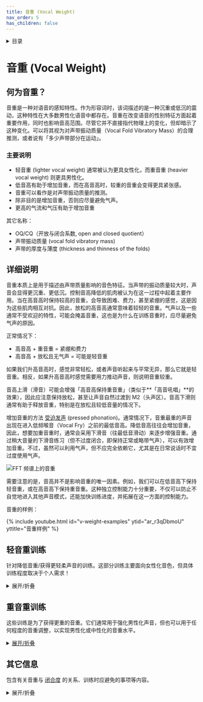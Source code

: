 ```yaml
---
title: 音重 (Vocal Weight)
nav_order: 5
has_children: false
---
```

<details closed markdown="block">
  <summary>
    目录
  </summary>
{: .text-delta }
1. TOC
{:toc}
</details>

# 音重 (Vocal Weight)
## 何为音重？
音重是一种对语音的感知特性。作为形容词时，该词描述的是一种沉重或低沉的震动，这种特性在大多数男性化语音中都存在。音重在改变语音的性别特征方面起着重要作用，同时也影响音高范围。尽管它并不直接指代物理上的变化，但却暗示了这种变化。可以将其视为对声带振动质量（Vocal Fold Vibratory Mass）的合理推测，或者说有「多少声带部分在运动」。

### 主要说明
- 轻音重 (lighter vocal weight) 通常被认为更具女性化，而重音重 (heavier vocal weight) 则更具男性化。
- 低音高有助于增加音重，而在高音高时，较重的音重会变得更具紧张感。
- 音重可以看作是对声带振动质量的推测。
- 除非目的是增加音重，否则应尽量避免气声。
- 更高的气流和气压有助于增加音重

其它名称：
- OQ/CQ（开放与闭合系数, open and closed quotient）
- 声带振动质量 (vocal fold vibratory mass)
- 声带的厚度与薄度 (thickness and thinness of the folds)


## 详细说明
音重本质上是用于描述由声带质量影响的音色特征。当声带的振动质量较大时，声音会显得更沉重、更低沉。控制音高降低的肌肉被认为在这一过程中起着主要作用。当在高音高时保持较高的音重，会导致困难、费力，甚至紧绷的感觉，这是因为这些肌肉相互对抗。因此，放松的高音高通常意味着较轻的音重。气声以及一些通常不受欢迎的特性，可能会掩盖音重，这也是为什么在训练音重时，应尽量避免气声的原因。

正常情况下：
- 高音高 + 重音重 = 紧绷和费力
- 高音高 + 放松且无气声 = 可能是轻音重

如果我们升高音高时，感觉非常轻松，或者声音听起来与平常无异，那么它就是轻音重。相反，如果升高音高时感觉需要用力推动声音，则说明音重较重。

音高上滑（滑音）可能会增强「高音高保持重音重」（类似于**「高音吼唱」**的效果），因此应注意保持放松，甚至让声音自然过渡到 M2（头声区）。音高下滑则通常有助于释放音重，特别是在放松且较低音量的情况下。

增加音重的方法 [受迫发声](../various/hyperadduction) (pressed phonation)。通常情况下，音重最重的声音出现在进入低频喉音（Vocal Fry）之前的最低音高。降低音高往往会增加音重，因此，想要加重音重时，通常会采用下滑音（往最低音滑动）来逐步增强音重。通过稍大音量的下滑音练习（但不过度闭合，即保持正常或略带气声），可以有效增加音重。不过，虽然可以利用气声，但不应完全依赖它，尤其是在日常说话时不宜过度使用气声。

![FFT 频谱上的音重](/img/weight_comparison.gif)

需要注意的是，音高并不是影响音重的唯一因素。例如，我们可以在低音高下保持轻音重，或在高音高下保持重音重。这种独立控制能力十分重要，不仅可以防止不自觉地进入其他声音模式，还能加快训练进度，并拓展在这一方面的控制能力。

音重的样例：

{% include youtube.html id="v-weight-examples" ytid="ar_r3qDbmoU" yttitle="音重样例" %}



## 轻音重训练
针对降低音重/获得更轻柔声音的训练。这部分训练主要面向女性化音色，但具体训练程度取决于个人需求！
<details closed markdown="block">
<summary markdown="block">
展开/折叠
</summary>

### [PIPM](../PIPM) / 音高自然化训练

查看 [PIPM 主页面](../PIPM) 以获取更详细的介绍和其他训练方法！

这个训练的核心思想是从你自然放松的音高开始说话，并保持施力（即有力的音色）。不要让声音变得气息化或太轻，而是要保持自然且有力。朗读一段文字，让语调存在，并延长每个短语或句子的最后一个音节，确保它保持在相同的音高。这就是你的基准音高。接下来，基准音高将稍微上升，因此每个短语结尾的音高也会略微提高。当你在这个新音高感到非常舒适时，让整个基准音高和声音再上升一点，同时仍然保持语调的自然上升。单单提升最后的音节就会改变整个声音，而整个声音的变化也会使其自然调整。你能上升到多高，取决于哪些音高对你来说已经是放松且自然的。
- 以自然放松的音高说话，不要刻意调整。
- 确保开始时声音有力，可能比平时稍微更响亮、更有重量感。
- 延长每个短语的最后一个词，并让其保持单一音高（基准音高），这样有助于保持基准音高的稳定性。
- 基准音高是你的声音在语调变化后回归的音高，它决定了整个声音的「锚点」。
- 当你感觉舒适时，让最后一个词和音高再稍微浮动向上，带动整个声音上升。
- 重复这个过程，但不要强迫音高过度上升——目标是让整个音域都自然化，而不是单纯升高音高。
- 保持耐心，如果操之过急或者过度控制，训练就不会奏效。
- 减少气流，但保持中等音量，避免声音变得过于轻柔或气息化。
- 上升音高应该是极其轻松的，甚至让人觉得过于轻松。如果感觉困难，就花更多时间让声音适应这个阶段，或者重新开始。
- 这个训练叫「音高自然化」，是因为无论在哪个音高，你的声音都会听起来自然，就像它一直处于这个音高一样，这才是你的「自然声音」。
{% include youtube.html id="v-pipmintro" ytid="FrQQQLOmfrc" yttitle="音高直觉训练法简介" %}
{% include youtube.html id="v-pipmexample" ytid="x4O7hkC2zN8" yttitle="音高自然化练习样例" %}


### 「awww」触发法
有些行为模式可以诱导较轻的音重。其中一种方法是像在对可爱的小狗说话一样（或者是说像小狼的狼嚎），说「啊喔喔~(awww)」。然后，我们可以将音高向下降至一个更舒适的说话音高。我们要确保音高足够高以保持较轻的音重（通常在 200Hz 以上），但又不至于太高以至于无法正常说话。

说「awww」 1-3 次后，我们可以用这种新的声音模式朗读一段文字，或者直接随意说话。

若在正确的音高范围内，并且是放松进行的，这个训练通常会非常有效。 与音高滑音练习不同，这个方法不容易意外保持较重的音重，因此对于那些在高音高时容易不自觉地保持重音重的人来说是很好的练习。

重要的是要想象某种可爱的东西，并「进入这个情境」，即真正发出我们所说的「啊喔喔~ (awww~)」音，否则训练不会有效果。

{% include youtube.html id="v-awww" ytid="F6Kbi6M5vec" yttitle="轻音重的 awww 触发法"%}


### 音高滑动/滑音（Pitch Slides）
音高滑动/滑音是减少音重的好方法。当我们升高音高时，声带会变薄并以更高的频率振动，这会减少发声时的力量和音重。因此，我们可以利用音高来诱导较轻的音重，最终学会在不依赖音高的情况下控制音重。

练习大概看起来是这样的：

{% include youtube.html id="v-slides" ytid="s1PyFzG86Eo" yttitle="音高滑动/滑音来达到较轻的音重" %}

一个可能很有用方法是：尝试将较轻的音重配置带到较低的音高。以在整体上获得更好的控制，或者是为了在低音高范围内获得更女性化的音色。

{% include youtube.html id="v-low-weight-down" ytid="OHxwSAAnj-Q" yttitle="降低低音部分的音重" %}

### 哈欠练习
打哈欠通常会自然地诱导较轻的音重，因此我们可以利用这个现象进行训练。大多数人在打哈欠时，音重较轻，共鸣也较低，这使得它成为一个观察自己轻音重状态的好方法。但需要注意的是，有些人可能会不自觉地产生较多气声，因此要注意减少气息过多的情况。

1. 用打哈欠的方式降低音高，感受声带的松弛。
2. 反向打哈欠，让音高回升。
3. 每次下滑时，目标音高逐渐升高，最终稳定在 220Hz 左右（A3）。
4. 在音高升高时，检查是否无意间增加了音重，确保共鸣变高时音重不会过重

</details>

## 重音重训练
这些训练是为了获得更重的音重。它们通常用于强化男性化声音，但也可以用于任何程度的音重调整，以实现男性化或中性化的音重水平。
<details closed markdown="block">
<summary>
<u>展开/折叠</u>
</summary>

### 音高滑动/滑音 与 音重叠加
在这个练习中，我们从一个中性音高开始，并向下滑音，同时逐渐增加音重。与往常一样，需要避免 [过度内收](various/hyperadduction)。
1. 以中性音高开始，说一个元音，如 「啊 (ahh)」 或 「咿 (iii)」。
2. 缓慢降低音高，直到达到你能舒适发出的最低音。
  - 避免进入低频喉音（Vocal Fry），因为低频喉音听起来像一系列「爆裂声」，并且通常较粗糙。
  - 进行这个练习时，你的声音可能会比平时更响亮。
  - 如果声音变得过于「刺耳」或「金属感」（buzzy/brassy），尝试增加一点气息。如果这减少了刺耳感，说明可能发生了过度内收，应当避免。
3. 保持较高响度，并滑音回升。
4. 再一次滑音下降，保持音量，并重复 1-3 次

</details>


## 其它信息
包含有关音重与 [闭合度](clarity/breathiness.html#breathiness) 的关系、训练时应避免的事项等内容。
<details closed markdown="block">
<summary markdown="block">
展开/折叠
</summary>

### 音重与气流
较高的音重需要更多的声门下压力（subglottal pressure），但并不需要更多的气流。这可能看起来有些违反直觉，但实际上，我们可以增加气流压力而不增加气流量，因为声带会抵抗气流的通过。这种抵抗作用使声带能够以更大的质量振动。如果气流直接掠过声带而没有足够的阻力，声带将无法在高音重模式下产生足够的振动能量。
- 增加音重需要更高的压力，但不需要更多的气流。
-可以通过提高 [闭合度](clarity/breathiness.html#breathiness) 来增大音量，而不增加音重或压力。
- 受迫发声 ([过度内收](various/hyperadduction)) 是由于 [闭合度](clarity/breathiness.html#breathiness)，造成负面的结果


### 闭合度与音重的关系
增加 [闭合度](clarity/breathiness.html#breathiness) （如在高音高大声喊叫或低音高吠叫时）不一定会增加音重。练习者可能会把 [过度内收](various/hyperadduction) 误认为是更重的音重，但实际上，它只是让声音变得更响亮。因此，不要因为声音更刺耳或更响亮，就误以为是音重增加了。


### 音重并不等于...
尽管以下因素在某些情况下可能会稍微影响音重，但它们本身并不等于音重。
- 受迫发声或过度内收（hyperadduction）
- 气声
- 刺耳的声音（buzziness）——许多不同的声音都可能听起来刺耳
- 假声带收缩（FVF constriction），这可能会让声音听起来刺耳
- 鼻音（twang），这是一种共鸣效应，即鼻腔共鸣


### 警惕过度内收
[过度内收](various/hyperadduction) 或受迫发声对初学者来说可能听起来像是音重增加，因此，在尝试增加音重时，有时会不自觉地进入这种状态。通常，这种情况仅在主动尝试增加音重时发生。过度内收的声音会显得非常刺耳，而音重增加的声音则更偏向「低沉共鸣」的特质。增加压力并强行挤压气流通过声门对声带是极其有害的，因此要特别注意避免这种情况。


### 气声（Breathiness）
[气声](clarity/breathiness) 可能会掩盖高音重的「刺耳感」，从而使其听起来更柔和。但这并不会降低音重，而只是让高音重的声音变得更柔和。因此，在训练音重时，最好避免使用气声。

如果习惯使用气声来掩盖高音重，并且长期以高音高 + 高音重的方式说话，就可能导致无法通过常规方法（如滑音）来减少音重。这会使得继续维持重音重变得更自然，而不是放松到轻音重的状态，这与大多数训练方法的目标相悖。

使用 声门冲击 或者 [中等硬度的起音](clarity/onsets) 与闭音可以帮助避免这种情况，在训练音重时应优先考虑这些方法。


## 音重的性别感知
* 低音重 -> 更轻，因而更明亮 -> 更女性化 ♀️
* 高音重 -> 更重，因而更低沉 -> 更男性化 ♂️

然而，许多女性的声音在典型女性音重范围内仍可能具有中等甚至较重的音重，例如 [imawonder](voice-examples/#imawonder) 以及 [39daph](voice-examples/#daph). 这之所以可能，可能与微行为 [microbehaviours](microbehaviours/) 等因素有关，同时也可能有其他机制影响了音重的感知方式。

尽管在较低的音高下保留较高的音重仍然可以维持女性化的声音，但这通常需要更强的控制能力，初学者很难做到——可以设定多个小目标，这样更容易达到最终的理想效果。


## 关于音重的一些普遍认知
这些结论仅为普遍规律，可能并不适用于所有人。一般来说，音重的增加需要更高的压力作用于气体，但不需要增加气流量。

- 当音量增大时，如果音高下降或气流保持不变，通常音重会较重。
- 当音量增大时，如果音高升高且气流增加，通常音重会较轻


## 响度 (Loudness) 与 音重 (Vocal Weight)
许多人错误地认为音量等同于音重。尽管音重的声音通常更响亮，但这并不意味着所有响亮的声音都具有较高的音重。 一般来说，喊叫（yelling）或大声喊话（shouting）（而不仅仅是提高音量的说话）通常会导致以下三种情况：

* 音高升高
* 气流增加 (同时也会增加 [闭合度](clarity/breathiness.html#breathiness) 以保证平衡)
* 音重增加

这些因素可以被独立调整或去除。例如，我们可以在不提高音高的情况下增大音量，或者在不增加气流的情况下提高音量，甚至同时调整多个因素。有些人在尝试降低音重时，会不自觉地把声音变得很轻，从而失去对音重的掌控能力。因此，在训练音重时，需要在合理范围内进行基于主语音、延伸向一些可能区域的「语音拉伸」，避免依赖某种单一方法，以确保能够灵活地控制音重！

</details>

